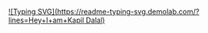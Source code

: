 [![Typing SVG](https://readme-typing-svg.demolab.com/?lines=Hey+I+am+Kapil Dalal)](https://git.io/typing-svg)
